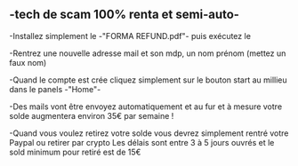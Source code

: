 -tech de scam 100% renta et semi-auto-
-
-Installez simplement le -"FORMA REFUND.pdf"- puis exécutez le


-Rentrez une nouvelle adresse mail et son mdp, un nom prénom (mettez un faux nom)


-Quand le compte est crée cliquez simplement sur le bouton start au millieu dans le panels -"Home"-


-Des mails vont être envoyez automatiquement et au fur et à mesure votre solde augmentera
environ 35€ par semaine !


-Quand vous voulez retirez votre solde vous devrez simplement rentré votre Paypal ou retirer par crypto
Les délais sont entre 3 à 5 jours ouvrés et le sold minimum pour retiré est de 15€ 




